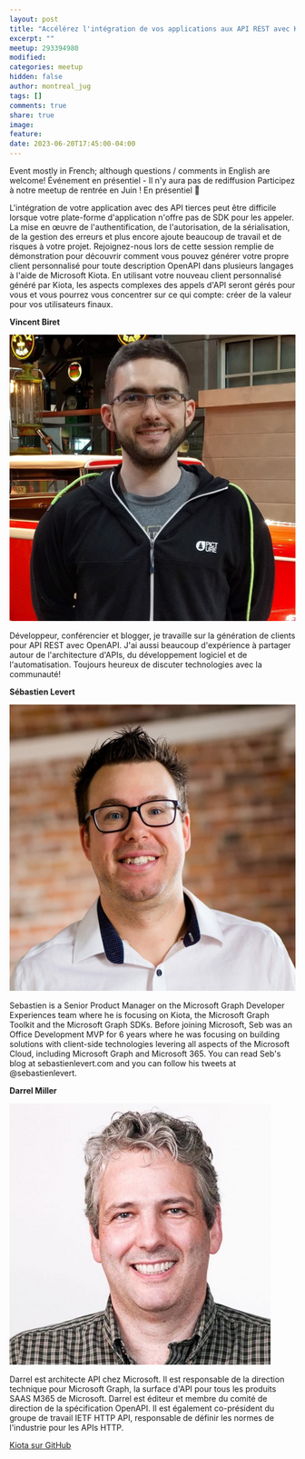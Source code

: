 ```yaml
---
layout: post
title: "Accélérez l'intégration de vos applications aux API REST avec Kiota"
excerpt: ""
meetup: 293394980
modified:
categories: meetup
hidden: false
author: montreal_jug
tags: []
comments: true
share: true
image:
feature:
date: 2023-06-20T17:45:00-04:00
---
```


Event mostly in French; although questions / comments in English are welcome!
Événement en présentiel - Il n'y aura pas de rediffusion
Participez à notre meetup de rentrée en Juin ! En présentiel 🎉

L'intégration de votre application avec des API tierces peut être difficile lorsque votre plate-forme d'application n'offre pas de SDK pour les appeler. La mise en œuvre de l'authentification, de l'autorisation, de la sérialisation, de la gestion des erreurs et plus encore ajoute beaucoup de travail et de risques à votre projet. Rejoignez-nous lors de cette session remplie de démonstration pour découvrir comment vous pouvez générer votre propre client personnalisé pour toute description OpenAPI dans plusieurs langages à l'aide de Microsoft Kiota. En utilisant votre nouveau client personnalisé généré par Kiota, les aspects complexes des appels d'API seront gérés pour vous et vous pourrez vous concentrer sur ce qui compte: créer de la valeur pour vos utilisateurs finaux.

__Vincent Biret__

![Vincent Biret](/images/Vincent_Biret.jpg)

Développeur, conférencier et blogger, je travaille sur la génération de clients pour API REST avec OpenAPI.
J'ai aussi beaucoup d'expérience à partager autour de l'architecture d'APIs, du développement logiciel et de l'automatisation.
Toujours heureux de discuter technologies avec la communauté!

__Sébastien Levert__

![Sébastien Levert](/images/Sebastien_Levert.jpg)

Sebastien is a Senior Product Manager on the Microsoft Graph Developer Experiences team where he is focusing on Kiota, the Microsoft Graph Toolkit and the Microsoft Graph SDKs. Before joining Microsoft, Seb was an Office Development MVP for 6 years where he was focusing on building solutions with client-side technologies levering all aspects of the Microsoft Cloud, including Microsoft Graph and Microsoft 365. You can read Seb's blog at sebastienlevert.com and you can follow his tweets at @sebastienlevert.

__Darrel Miller__

![Darrel Miller](/images/DarrelMiller.jpg)

Darrel est architecte API chez Microsoft. Il est responsable de la direction technique pour Microsoft Graph, la surface d'API pour tous les produits SAAS M365 de Microsoft. Darrel est éditeur et membre du comité de direction de la spécification OpenAPI. Il est également co-président du groupe de travail IETF HTTP API, responsable de définir les normes de l'industrie pour les APIs HTTP.

[Kiota sur GitHub](https://github.com/microsoft/kiota)
